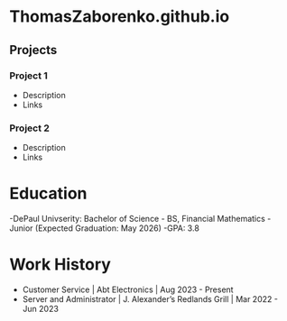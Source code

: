 # ThomasZaborenko.github.io

## Projects
### Project 1
- Description
- Links

### Project 2
- Description
- Links

# Education
-DePaul Univserity: Bachelor of Science - BS, Financial Mathematics
-Junior (Expected Graduation: May 2026)
-GPA: 3.8

# Work History
- Customer Service | Abt Electronics | Aug 2023 - Present
- Server and Administrator | J. Alexander’s Redlands Grill | Mar 2022 - Jun 2023
